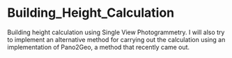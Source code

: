 # Building_Height_Calculation
Building height calculation using Single View Photogrammetry. I will also try to implement an alternative method for carrying out the calculation using an implementation of Pano2Geo, a method that recently came out. 
